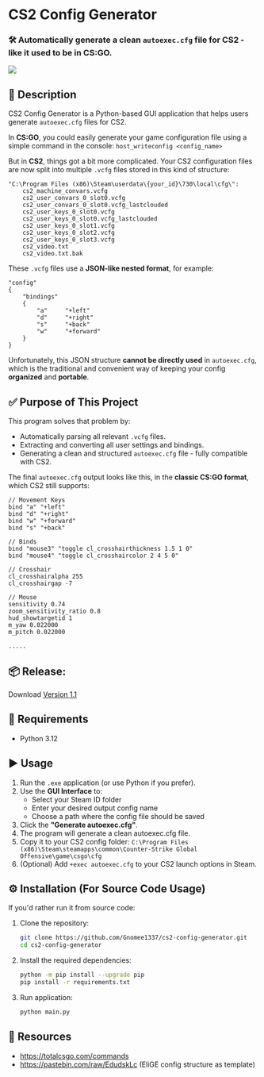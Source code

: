 # CS2 Config Generator
### 🛠️ Automatically generate a clean `autoexec.cfg` file for CS2 - like it used to be in CS:GO.
<img src="https://i.imgur.com/muVWuSd.jpeg"/>

## 📖 Description
CS2 Config Generator is a Python-based GUI application that helps users generate `autoexec.cfg` files for CS2.

In **CS:GO**, you could easily generate your game configuration file using a simple command in the console: `host_writeconfig <config_name>`

But in **CS2**, things got a bit more complicated. Your CS2 configuration files are now split into multiple `.vcfg` files stored in this kind of structure:
```
"C:\Program Files (x86)\Steam\userdata\{your_id}\730\local\cfg\":
    cs2_machine_convars.vcfg
    cs2_user_convars_0_slot0.vcfg
    cs2_user_convars_0_slot0.vcfg_lastclouded
    cs2_user_keys_0_slot0.vcfg
    cs2_user_keys_0_slot0.vcfg_lastclouded
    cs2_user_keys_0_slot1.vcfg
    cs2_user_keys_0_slot2.vcfg
    cs2_user_keys_0_slot3.vcfg
    cs2_video.txt
    cs2_video.txt.bak
```
These `.vcfg` files use a **JSON-like nested format**, for example:
```
"config"
{
    "bindings"
    {
        "a"     "+left"
        "d"     "+right"
        "s"     "+back"
        "w"     "+forward"
    }
}
```
Unfortunately, this JSON structure **cannot be directly used** in `autoexec.cfg`, which is the traditional and convenient way of keeping your config **organized** and **portable**.

## ✅ Purpose of This Project
This program solves that problem by:
* Automatically parsing all relevant `.vcfg` files.
* Extracting and converting all user settings and bindings.
* Generating a clean and structured `autoexec.cfg` file - fully compatible with CS2.

The final `autoexec.cfg` output looks like this, in the **classic CS:GO format**, which CS2 still supports:
```
// Movement Keys
bind "a" "+left"
bind "d" "+right"
bind "w" "+forward"
bind "s" "+back"

// Binds
bind "mouse3" "toggle cl_crosshairthickness 1.5 1 0"
bind "mouse4" "toggle cl_crosshaircolor 2 4 5 0"

// Crosshair
cl_crosshairalpha 255
cl_crosshairgap -7

// Mouse
sensitivity 0.74
zoom_sensitivity_ratio 0.8
hud_showtargetid 1
m_yaw 0.022000
m_pitch 0.022000

.....

```

## 📦 Release:
Download [Version 1.1](https://github.com/Gnomee1337/cs2-config-generator/releases/tag/v1.1)

## 🧩 Requirements
- Python 3.12

## ▶️ Usage
1. Run the `.exe` application (or use Python if you prefer).
2. Use the **GUI Interface** to:
    * Select your Steam ID folder
    * Enter your desired output config name
    * Choose a path where the config file should be saved
3. Click the **"Generate autoexec.cfg"**.
4. The program will generate a clean autoexec.cfg file.
5. Copy it to your CS2 config folder: `C:\Program Files (x86)\Steam\steamapps\common\Counter-Strike Global Offensive\game\csgo\cfg`
7. (Optional) Add `+exec autoexec.cfg` to your CS2 launch options in Steam.

## ⚙️ Installation (For Source Code Usage)
If you'd rather run it from source code:
1. Clone the repository:
    ```sh
    git clone https://github.com/Gnomee1337/cs2-config-generator.git
    cd cs2-config-generator
    ```
2. Install the required dependencies:
    ```sh
    python -m pip install --upgrade pip
    pip install -r requirements.txt
    ```
3. Run application:
    ```sh
    python main.py
    ```

## 📎 Resources
- https://totalcsgo.com/commands
- https://pastebin.com/raw/EdudskLc (EliGE config structure as template)
